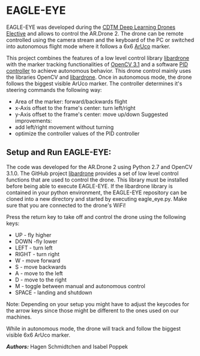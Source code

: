 # EAGLE-EYE

EAGLE-EYE was developed during the [CDTM Deep Learning Drones Elective](https://github.com/PatrickChrist/CDTM-Deep-Learning-Drones) and allows to control the AR.Drone 2. The drone can be remote controlled using the camera stream and the keyboard of the PC or switched into autonomous flight mode where it follows a 6x6 [ArUco](http://www.uco.es/investiga/grupos/ava/node/26) marker.

This project combines the features of a low level control library [libardrone](https://github.com/mjdev/python-ardrone) with the marker tracking functionalities of [OpenCV 3.1](http://opencv.org/opencv-3-1.html) and a software [PID controller](https://en.wikipedia.org/wiki/PID_controller) to achieve autonomous behavior.
This drone control mainly uses the libraries OpenCV and [libardrone](https://github.com/venthur/python-ardrone).
Once in autonomous mode, the drone follows the biggest visible ArUco marker. The controller determines it's steering commands the following way:
* Area of the marker: forward/backwards flight
* x-Axis offset to the frame's center: turn left/right
* y-Axis offset to the frame's center: move up/down
Suggested improvements:
* add left/right movement without turning
* optimize the controller values of the PID controller

## Setup and Run EAGLE-EYE:
The code was developed for the AR.Drone 2 using Python 2.7 and OpenCV 3.1.0.
The GitHub project [libardrone](https://github.com/mjdev/python-ardrone) provides a set of low level control functions that are used to control the drone. This library must be installed before being able to execute EAGLE-EYE.
If the libardrone library is contained in your python environment, the EAGLE-EYE repository can be cloned into a new directory and started by executing eagle_eye.py.
Make sure that you are connected to the drone's WiFi!

Press the return key to take off and control the drone using the following keys:
* UP - fly higher
* DOWN -fly lower
* LEFT - turn left
* RIGHT - turn right
* W - move forward
* S - move backwards
* A - move to the left
* D - move to the right
* M - toggle between manual and autonomous control
* SPACE - landing and shutdown

Note: Depending on your setup you might have to adjust the keycodes for the arrow keys since those might be different to the ones used on our machines.

While in autonomous mode, the drone will track and follow the biggest visible 6x6 ArUco marker.

**_Authors:_** Hagen Schmidtchen and Isabel Poppek

